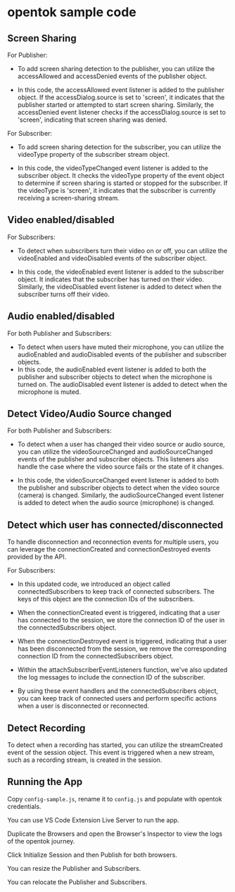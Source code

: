 # opentok sample code

## Screen Sharing

For Publisher:

- To add screen sharing detection to the publisher, you can utilize the accessAllowed and accessDenied events of the publisher object.

- In this code, the accessAllowed event listener is added to the publisher object. If the accessDialog.source is set to 'screen', it indicates that the publisher started or attempted to start screen sharing. Similarly, the accessDenied event listener checks if the accessDialog.source is set to 'screen', indicating that screen sharing was denied.

For Subscriber:

- To add screen sharing detection for the subscriber, you can utilize the videoType property of the subscriber stream object.

- In this code, the videoTypeChanged event listener is added to the subscriber object. It checks the videoType property of the event object to determine if screen sharing is started or stopped for the subscriber. If the videoType is 'screen', it indicates that the subscriber is currently receiving a screen-sharing stream.

## Video enabled/disabled

For Subscribers:

- To detect when subscribers turn their video on or off, you can utilize the videoEnabled and videoDisabled events of the subscriber object.

- In this code, the videoEnabled event listener is added to the subscriber object. It indicates that the subscriber has turned on their video. Similarly, the videoDisabled event listener is added to detect when the subscriber turns off their video.

## Audio enabled/disabled

For both Publisher and Subscribers:

- To detect when users have muted their microphone, you can utilize the audioEnabled and audioDisabled events of the publisher and subscriber objects.
- In this code, the audioEnabled event listener is added to both the publisher and subscriber objects to detect when the microphone is turned on. The audioDisabled event listener is added to detect when the microphone is muted.

## Detect Video/Audio Source changed

For both Publisher and Subscribers:

- To detect when a user has changed their video source or audio source, you can utilize the videoSourceChanged and audioSourceChanged events of the publisher and subscriber objects. This listeners also handle the case where the video source fails or the state of it changes.

- In this code, the videoSourceChanged event listener is added to both the publisher and subscriber objects to detect when the video source (camera) is changed. Similarly, the audioSourceChanged event listener is added to detect when the audio source (microphone) is changed.

## Detect which user has connected/disconnected

To handle disconnection and reconnection events for multiple users, you can leverage the connectionCreated and connectionDestroyed events provided by the API.

For Subscribers:

- In this updated code, we introduced an object called connectedSubscribers to keep track of connected subscribers. The keys of this object are the connection IDs of the subscribers.

- When the connectionCreated event is triggered, indicating that a user has connected to the session, we store the connection ID of the user in the connectedSubscribers object.

- When the connectionDestroyed event is triggered, indicating that a user has been disconnected from the session, we remove the corresponding connection ID from the connectedSubscribers object.

- Within the attachSubscriberEventListeners function, we've also updated the log messages to include the connection ID of the subscriber.

- By using these event handlers and the connectedSubscribers object, you can keep track of connected users and perform specific actions when a user is disconnected or reconnected.

## Detect Recording

To detect when a recording has started, you can utilize the streamCreated event of the session object. This event is triggered when a new stream, such as a recording stream, is created in the session.

## Running the App

Copy `config-sample.js`, rename it to `config.js` and populate with opentok credentials.

You can use VS Code Extension Live Server to run the app.

Duplicate the Browsers and open the Browser's Inspector to view the logs of the opentok journey.

Click Initialize Session and then Publish for both browsers.

You can resize the Publisher and Subscribers.

You can relocate the Publisher and Subscribers.
